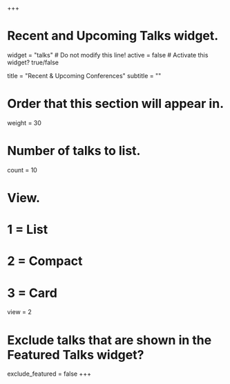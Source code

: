 +++
# Recent and Upcoming Talks widget.
widget = "talks"  # Do not modify this line!
active = false  # Activate this widget? true/false

title = "Recent & Upcoming Conferences"
subtitle = ""

# Order that this section will appear in.
weight = 30

# Number of talks to list.
count = 10

# View.
#   1 = List
#   2 = Compact
#   3 = Card
view = 2

# Exclude talks that are shown in the Featured Talks widget?
exclude_featured = false
+++


